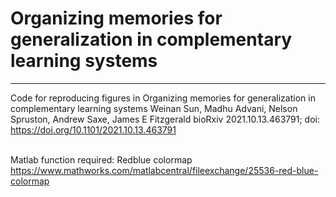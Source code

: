 # Organizing memories for generalization in complementary learning systems 
---
Code for reproducing figures in Organizing memories for generalization in complementary learning systems
Weinan Sun, Madhu Advani, Nelson Spruston, Andrew Saxe, James E Fitzgerald
bioRxiv 2021.10.13.463791; doi: https://doi.org/10.1101/2021.10.13.463791

<br>Matlab function required:
Redblue colormap
<br>https://www.mathworks.com/matlabcentral/fileexchange/25536-red-blue-colormap

